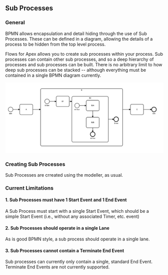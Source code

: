 ## Sub Processes

### General

BPMN allows encapsulation and detail hiding through the use of Sub Processes.  These can be defined in a diagram, allowing the details of a process to be hidden from the top level process.

Flows for Apex allows you to create sub processes within your process.  Sub processes can contain other sub processes, and so a deep hierarchy of processes and sub processes can be built.  There is no arbitrary limit to how deep sub processes can be stacked -- although everything must be contained in a single BPMN diagram currently.

![Nested Sub Processes](images/nestedSubProcesses.png "Nested Sub Processes")

### Creating Sub Processes

Sub Processes are crreated using the modeller, as usual.

### Current Limitations

#### 1. Sub Processes must have 1 Start Event and 1 End Event

A Sub Process must start with a single Start Event, which should be a simple Start Event (i.e., without any associated Timer, etc. event)

#### 2. Sub Processes should operate in a single Lane

As is good BPMN style, a sub process should operate in a single lane.

#### 3. Sub Processes cannot contain a Terminate End Event

Sub processes can currently only contain a single, standard End Event.  Terminate End Events are not currently supported.



